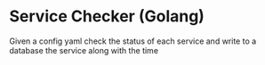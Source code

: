 # Service Checker (Golang)

Given a config yaml check the status of each service and write to a database the service along with the time